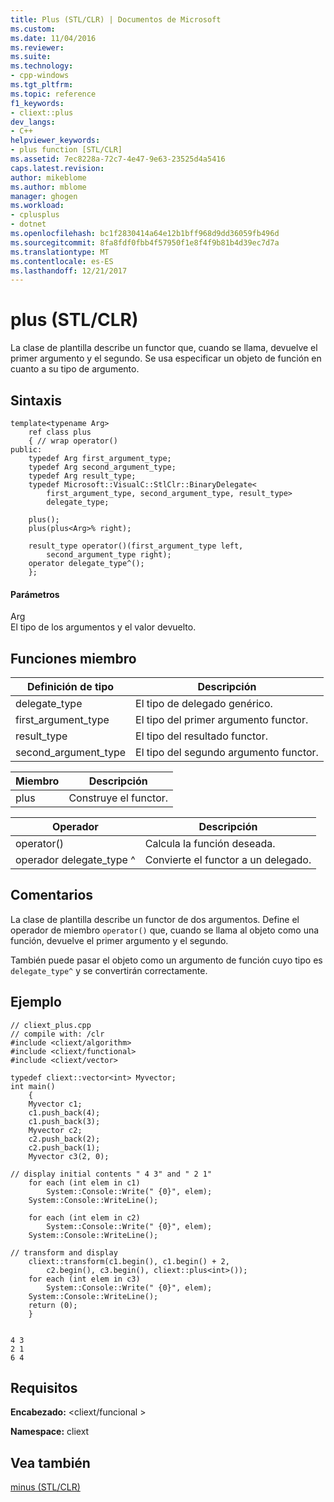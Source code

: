 ```yaml
---
title: Plus (STL/CLR) | Documentos de Microsoft
ms.custom: 
ms.date: 11/04/2016
ms.reviewer: 
ms.suite: 
ms.technology:
- cpp-windows
ms.tgt_pltfrm: 
ms.topic: reference
f1_keywords:
- cliext::plus
dev_langs:
- C++
helpviewer_keywords:
- plus function [STL/CLR]
ms.assetid: 7ec8228a-72c7-4e47-9e63-23525d4a5416
caps.latest.revision: 
author: mikeblome
ms.author: mblome
manager: ghogen
ms.workload:
- cplusplus
- dotnet
ms.openlocfilehash: bc1f2830414a64e12b1bff968d9dd36059fb496d
ms.sourcegitcommit: 8fa8fdf0fbb4f57950f1e8f4f9b81b4d39ec7d7a
ms.translationtype: MT
ms.contentlocale: es-ES
ms.lasthandoff: 12/21/2017
---
```

# <a name="plus-stlclr"></a>plus (STL/CLR)
La clase de plantilla describe un functor que, cuando se llama, devuelve el primer argumento y el segundo. Se usa especificar un objeto de función en cuanto a su tipo de argumento.  
  
## <a name="syntax"></a>Sintaxis  
  
```  
template<typename Arg>  
    ref class plus  
    { // wrap operator()  
public:  
    typedef Arg first_argument_type;  
    typedef Arg second_argument_type;  
    typedef Arg result_type;  
    typedef Microsoft::VisualC::StlClr::BinaryDelegate<  
        first_argument_type, second_argument_type, result_type>  
        delegate_type;  
  
    plus();  
    plus(plus<Arg>% right);  
  
    result_type operator()(first_argument_type left,  
        second_argument_type right);  
    operator delegate_type^();  
    };  
```  
  
#### <a name="parameters"></a>Parámetros  
 Arg  
 El tipo de los argumentos y el valor devuelto.  
  
## <a name="member-functions"></a>Funciones miembro  
  
|Definición de tipo|Descripción|  
|---------------------|-----------------|  
|delegate_type|El tipo de delegado genérico.|  
|first_argument_type|El tipo del primer argumento functor.|  
|result_type|El tipo del resultado functor.|  
|second_argument_type|El tipo del segundo argumento functor.|  
  
|Miembro|Descripción|  
|------------|-----------------|  
|plus|Construye el functor.|  
  
|Operador|Descripción|  
|--------------|-----------------|  
|operator()|Calcula la función deseada.|  
|operador delegate_type ^|Convierte el functor a un delegado.|  
  
## <a name="remarks"></a>Comentarios  
 La clase de plantilla describe un functor de dos argumentos. Define el operador de miembro `operator()` que, cuando se llama al objeto como una función, devuelve el primer argumento y el segundo.  
  
 También puede pasar el objeto como un argumento de función cuyo tipo es `delegate_type^` y se convertirán correctamente.  
  
## <a name="example"></a>Ejemplo  
  
```  
// cliext_plus.cpp   
// compile with: /clr   
#include <cliext/algorithm>   
#include <cliext/functional>   
#include <cliext/vector>   
  
typedef cliext::vector<int> Myvector;   
int main()   
    {   
    Myvector c1;   
    c1.push_back(4);   
    c1.push_back(3);   
    Myvector c2;   
    c2.push_back(2);   
    c2.push_back(1);   
    Myvector c3(2, 0);   
  
// display initial contents " 4 3" and " 2 1"   
    for each (int elem in c1)   
        System::Console::Write(" {0}", elem);   
    System::Console::WriteLine();   
  
    for each (int elem in c2)   
        System::Console::Write(" {0}", elem);   
    System::Console::WriteLine();   
  
// transform and display   
    cliext::transform(c1.begin(), c1.begin() + 2,   
        c2.begin(), c3.begin(), cliext::plus<int>());   
    for each (int elem in c3)   
        System::Console::Write(" {0}", elem);   
    System::Console::WriteLine();   
    return (0);   
    }  
  
```  
  
```Output  
4 3  
2 1  
6 4  
```  
  
## <a name="requirements"></a>Requisitos  
 **Encabezado:** \<cliext/funcional >  
  
 **Namespace:** cliext  
  
## <a name="see-also"></a>Vea también  
 [minus (STL/CLR)](../dotnet/minus-stl-clr.md)